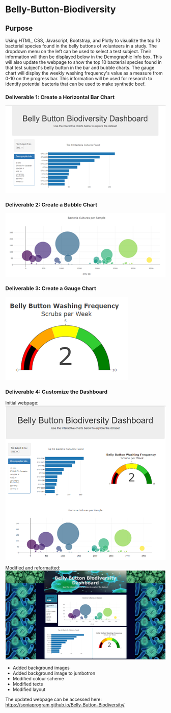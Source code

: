 # Belly-Button-Biodiversity

## Purpose
Using HTML, CSS, Javascript, Bootstrap, and Plotly to visualize the top 10 bacterial species found in the belly buttons of volunteers in a study. The dropdown menu on the left can be used to select a test subject. Their information will then be displayed below in the Demographic Info box. This will also update the webpage to show the top 10 bacterial species found in that test subject's belly button in the bar and bubble charts. The gauge chart will display the weekly washing frequency's value as a measure from 0-10 on the progress bar. This information will be used for research to identify potential bacteria that can be used to make synthetic beef. 

### Deliverable 1: Create a Horizontal Bar Chart
![img](https://github.com/Soniaprogram/Belly-Button-Biodiversity/blob/main/images/Capturedel1.PNG)


### Deliverable 2: Create a Bubble Chart
![img2](https://github.com/Soniaprogram/Belly-Button-Biodiversity/blob/main/images/del2chart.PNG)


### Deliverable 3: Create a Gauge Chart
![img3](https://github.com/Soniaprogram/Belly-Button-Biodiversity/blob/main/images/del3gauge.PNG)

### Deliverable 4: Customize the Dashboard
Initial webpage:
![img4](https://github.com/Soniaprogram/Belly-Button-Biodiversity/blob/main/images/del3.PNG)

Modified and reformatted:
![img5](https://github.com/Soniaprogram/Belly-Button-Biodiversity/blob/main/images/webpage.PNG)

- Added background images
- Added background image to jumbotron
- Modified colour scheme
- Modified texts
- Modified layout

The updated webpage can be accessed here: https://soniaprogram.github.io/Belly-Button-Biodiversity/
